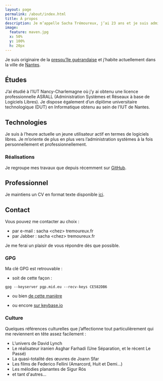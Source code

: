 ```yaml
---
layout: page
permalink: /about/index.html
title: À propos
description: Je m’appelle Sacha Trémoureux, j’ai 23 ans et je suis administrateur systèmes et réseaux. Je suis passionné de nouvelles technologies, en particulier en matière de logiciels libres, et amateur de cinéma sur mon temps libre.
image:
  feature: maven.jpg
  x: 50%
  y: 100%
  h: 20px
---
```


Je suis originaire de la
[presqu’île guérandaise](http://www.openstreetmap.org/?lat=47.3745&amp;amp;lon=-2.373&amp;amp;zoom=12&amp;amp;layers=M)
et j’habite actuellement dans la ville de [Nantes](http://www.openstreetmap.org/#map=12/47.2383/-1.5603).

## Études

J’ai étudié à l’IUT Nancy-Charlemagne où j’y ai obtenu une licence
professionnelle ASRALL (Administration Systèmes et Réseaux à base de Logiciels
Libres). Je dispose également d’un diplôme universitaire technologique (DUT) en
Informatique obtenu au sein de l’IUT de Nantes.

## Technologies

Je suis à l’heure actuelle un jeune utilisateur actif en termes de logiciels
libres. Je m’oriente de plus en plus vers l’administration systèmes à la fois
personnellement et professionnellement.

### Réalisations

Je regroupe mes travaux que depuis récemment sur
[GitHub](https://github.com/tsacha/).

## Professionnel

Je maintiens un CV en format texte disponible [ici](/cv.txt).

## Contact

Vous pouvez me contacter au choix :

* par e-mail : sacha &lt;chez&gt; tremoureux.fr
* par Jabber : sacha &lt;chez&gt; tremoureux.fr

Je me ferai un plaisir de vous répondre dès que possible.

### GPG

Ma clé GPG est retrouvable :

* soit de cette façon :

`gpg --keyserver pgp.mid.eu --recv-keys CE582DB6`

* ou bien [de cette manière](/pub.gpg)

* ou encore [sur keybase.io](https://keybase.io/tsacha)

### Culture

Quelques références culturelles que j’affectionne tout particulièrement qui me
reviennent en tête assez facilement :

* L’univers de David Lynch
* Le réalisateur iranien Asghar Farhadi (Une Séparation, et le récent Le Passé)
* La quasi-totalité des œuvres de Joann Sfar
* Les films de Federico Fellini (Amarcord, Huit et Demi…)
* Les mélodies planantes de Sigur Rós
* et tant d'autres…

